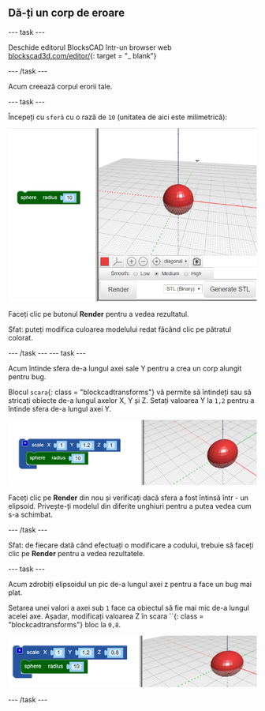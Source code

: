 ## Dă-ți un corp de eroare

--- task ---

Deschide editorul BlocksCAD într-un browser web [blockscad3d.com/editor/](https://www.blockscad3d.com/editor/){: target = "_ blank"}

--- /task ---

Acum creează corpul erorii tale.

--- task ---

Începeți cu `sferă` cu o rază de `10` (unitatea de aici este milimetrică):

![captură de ecran](images/bug-body-sphere.png)

Faceți clic pe butonul **Render** pentru a vedea rezultatul.

Sfat: puteți modifica culoarea modelului redat făcând clic pe pătratul colorat.

--- /task --- --- task ---

Acum întinde sfera de-a lungul axei sale Y pentru a crea un corp alungit pentru bug.

Blocul `scara`{: class = "blockcadtransforms"} vă permite să întindeți sau să stricați obiecte de-a lungul axelor X, Y și Z. Setați valoarea Y la `1,2` pentru a întinde sfera de-a lungul axei Y.

![captură de ecran](images/bug-body-y.png)

Faceți clic pe **Render** din nou și verificați dacă sfera a fost întinsă într - un elipsoid. Privește-ți modelul din diferite unghiuri pentru a putea vedea cum s-a schimbat.

--- /task ---

Sfat: de fiecare dată când efectuați o modificare a codului, trebuie să faceți clic pe **Render** pentru a vedea rezultatele.

--- task ---

Acum zdrobiți elipsoidul un pic de-a lungul axei z pentru a face un bug mai plat.

Setarea unei valori a axei sub `1` face ca obiectul să fie mai mic de-a lungul acelei axe. Așadar, modificați valoarea Z în scara ``{: class = "blockcadtransforms"} bloc la `0,8`.

![captură de ecran](images/bug-body-z.png)

--- /task ---




